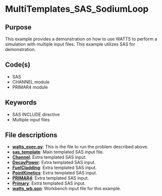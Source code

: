 # MultiTemplates_SAS_SodiumLoop

## Purpose

This example provides a demonstration on how to use WATTS to perform a simulation with multiple input files. This example utilizes SAS for demonstration.

## Code(s)

- SAS
- CHANNEL module
- PRIMAR4 module

## Keywords

- SAS INCLUDE directive
- Multiple input files

## File descriptions

- [__watts_exec.py__](watts_exec.py): This is the file to run the problem described above.
- [__sas_template__](sas_template): Main templated SAS input file.
- [__Channel__](Channel): Extra templated SAS input.
- [__DecayPower__](DecayPower): Extra templated SAS input.
- [__FuelCladding__](FuelCladding): Extra templated SAS input.
- [__PointKinetics__](PointKinetics): Extra templated SAS input.
- [__PRIMAR4__](PRIMAR4): Extra templated SAS input.
- [__Primary__](Primary): Extra templated SAS input.
- [__watts_wb.son__](watts_wb.son): Workbench input file for this example.